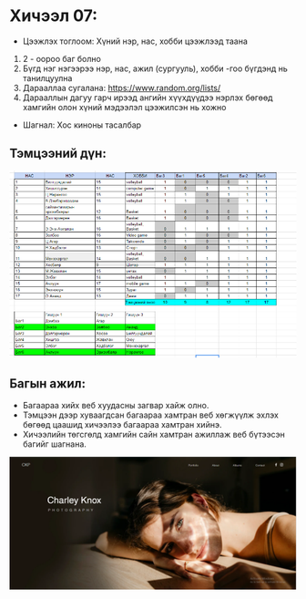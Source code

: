 # Хичээл 07:

- Цээжлэх тоглоом: Хүний нэр, нас, хобби цээжлээд таана

1. 2 - оороо баг болно
2. Бүгд нэг нэгээрээ нэр, нас, ажил (сургууль), хобби -гоо бүгдэнд нь танилцуулна
3. Дарааллаа сугалана: https://www.random.org/lists/
4. Дарааллын дагуу гарч ирээд ангийн хүүхдүүдээ нэрлэх бөгөөд хамгийн олон хүний мэдээлэл цээжилсэн нь хожно

- Шагнал: Хос киноны тасалбар

## Тэмцээний дүн:

![Alt text](image-4.png)

## Багын ажил:

- Багаараа хийх веб хуудасны загвар хайж олно.
- Тэмцээн дээр хуваагдсан багаараа хамтран веб хөгжүүлж эхлэх бөгөөд цаашид хичээлээ багаараа хамтран хийнэ.
- Хичээлийн төгсгөлд хамгийн сайн хамтран ажиллаж веб бүтээсэн багийг шагнана.

![Alt text](image-3.png)

